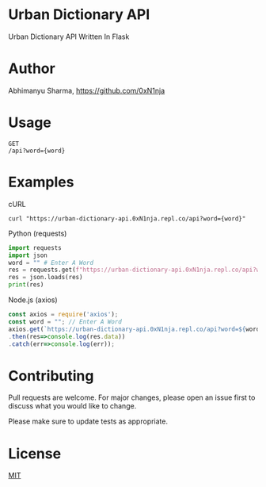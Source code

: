 # Urban Dictionary API
Urban Dictionary API Written In Flask

# Author
Abhimanyu Sharma, https://github.com/0xN1nja

# Usage
```
GET
/api?word={word}
```

# Examples
cURL
```
curl "https://urban-dictionary-api.0xN1nja.repl.co/api?word={word}"
```
Python (requests)
```python
import requests
import json
word = "" # Enter A Word
res = requests.get(f"https://urban-dictionary-api.0xN1nja.repl.co/api?word={word}").content
res = json.loads(res)
print(res)
```
Node.js (axios)
```javascript
const axios = require('axios');
const word = ""; // Enter A Word
axios.get(`https://urban-dictionary-api.0xN1nja.repl.co/api?word=${word}`)
.then(res=>console.log(res.data))
.catch(err=>console.log(err));
```

# Contributing
Pull requests are welcome. For major changes, please open an issue first to discuss what you would like to change.

Please make sure to update tests as appropriate.

# License
[MIT](https://github.com/0xN1nja/urban-dictionary-api/blob/master/LICENCE.txt)
